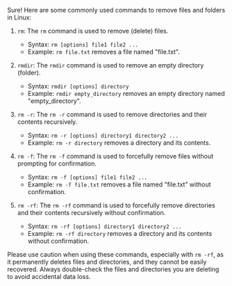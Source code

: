 Sure! Here are some commonly used commands to remove files and folders in Linux:

1. `rm`: The `rm` command is used to remove (delete) files.
   - Syntax: `rm [options] file1 file2 ...`
   - Example: `rm file.txt` removes a file named "file.txt".

2. `rmdir`: The `rmdir` command is used to remove an empty directory (folder).
   - Syntax: `rmdir [options] directory`
   - Example: `rmdir empty_directory` removes an empty directory named "empty_directory".

3. `rm -r`: The `rm -r` command is used to remove directories and their contents recursively.
   - Syntax: `rm -r [options] directory1 directory2 ...`
   - Example: `rm -r directory` removes a directory and its contents.

4. `rm -f`: The `rm -f` command is used to forcefully remove files without prompting for confirmation.
   - Syntax: `rm -f [options] file1 file2 ...`
   - Example: `rm -f file.txt` removes a file named "file.txt" without confirmation.

5. `rm -rf`: The `rm -rf` command is used to forcefully remove directories and their contents recursively without confirmation.
   - Syntax: `rm -rf [options] directory1 directory2 ...`
   - Example: `rm -rf directory` removes a directory and its contents without confirmation.

Please use caution when using these commands, especially with `rm -rf`, as it permanently deletes files and directories, and they cannot be easily recovered. Always double-check the files and directories you are deleting to avoid accidental data loss.

